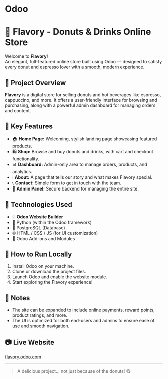 # Odoo
# 🍩 Flavory - Donuts & Drinks Online Store

Welcome to **Flavory**!  
An elegant, full-featured online store built using Odoo — designed to satisfy every donut and espresso lover with a smooth, modern experience.

## 🎯 Project Overview

**Flavory** is a digital store for selling donuts and hot beverages like espresso, cappuccino, and more. It offers a user-friendly interface for browsing and purchasing, along with a powerful admin dashboard for managing orders and content.

## 🧩 Key Features

- 🏠 **Home Page:** Welcoming, stylish landing page showcasing featured products.
- 🛍️ **Shop:** Browse and buy donuts and drinks, with cart and checkout functionality.
- 📊 **Dashboard:** Admin-only area to manage orders, products, and analytics.
- ℹ️ **About:** A page that tells our story and what makes Flavory special.
- 📞 **Contact:** Simple form to get in touch with the team.
- 🔐 **Admin Panel:** Secure backend for managing the entire site.

## 🔧 Technologies Used

- 💡 **Odoo Website Builder**
- 🐍 Python (within the Odoo framework)
- 💾 PostgreSQL (Database)
- 🌐 HTML / CSS / JS (for UI customization)
- 🧩 Odoo Add-ons and Modules

## 🚀 How to Run Locally

1. Install Odoo on your machine.
2. Clone or download the project files.
3. Launch Odoo and enable the website module.
4. Start exploring the Flavory experience!

## 📌 Notes

- The site can be expanded to include online payments, reward points, product ratings, and more.
- The UI is optimized for both end-users and admins to ensure ease of use and smooth navigation.

## 📷 Live Website

[flavory.odoo.com](https://flavory.odoo.com/)

---

> A delicious project... not just because of the donuts! 😋

